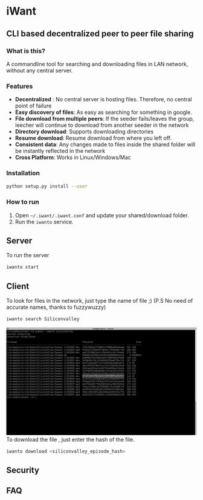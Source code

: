 # iWant
## CLI based decentralized peer to peer file sharing

### __What is this?__  
A commandline tool for searching and downloading files in LAN network, without any central server. 

### Features
* __Decentralized__ : No central server is hosting files. Therefore, no central point of failure 
* __Easy discovery of files__: As easy as searching for something in google. 
* __File download from multiple peers__: If the seeder fails/leaves the group, leecher will continue to download from another seeder in the network 
* __Directory download__: Supports downloading directories   
* __Resume download__:  Resume download from where you left off. 
* __Consistent data__: Any changes made to files inside the shared folder will be instantly reflected in the network 
* __Cross Platform__: Works in Linux/Windows/Mac 

### Installation
```sh
python setup.py install --user
```

### How to run 

1. Open `~/.iwant/.iwant.conf` and update your shared/download folder.  
2. Run the `iwanto` service.   


## Server

To run the server
```sh
iwanto start
```

## Client 
To look for files in the network, just type the name of file ;)  (P.S No need of accurate names, thanks to fuzzywuzzy)
```sh
iwanto search Siliconvalley
```
![Alt text](/images/client_search.png?raw=true "Searching for silicon valley episodes")
To download the file , just enter the hash of the file. 
```sh
iwanto download <siliconvalley_episode_hash>
```

## Security

## FAQ
